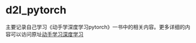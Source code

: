 # d2l_pytorch
主要记录自己学习《动手学深度学习pytorch》一书中的相关内容。更多详细的内容可以访问原址[动手学习深度学习](https://zh.d2l.ai/index.html)